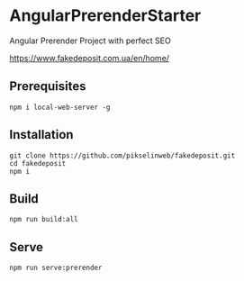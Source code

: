 # AngularPrerenderStarter

Angular Prerender Project with perfect SEO

https://www.fakedeposit.com.ua/en/home/

## Prerequisites

```
npm i local-web-server -g
```

## Installation

```
git clone https://github.com/pikselinweb/fakedeposit.git
cd fakedeposit
npm i
```

## Build

```
npm run build:all
```
## Serve
```
npm run serve:prerender
```
